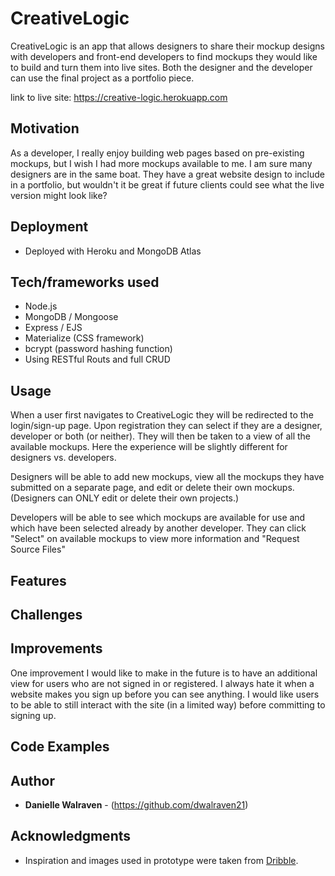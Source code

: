 # CreativeLogic

CreativeLogic is an app that allows designers to share their mockup designs with developers and front-end developers to find mockups they would like to build and turn them into live sites. Both the designer and the developer can use the final project as a portfolio piece.

link to live site: https://creative-logic.herokuapp.com

## Motivation

As a developer, I really enjoy building web pages based on pre-existing mockups, but I wish I had more mockups available to me. I am sure many designers are in the same boat. They have a great website design to include in a portfolio, but wouldn't it be great if future clients could see what the live version might look like?

## Deployment

* Deployed with Heroku and MongoDB Atlas

## Tech/frameworks used

* Node.js
* MongoDB / Mongoose
* Express / EJS
* Materialize (CSS framework)
* bcrypt (password hashing function)
* Using RESTful Routs and full CRUD

## Usage

When a user first navigates to CreativeLogic they will be redirected to the login/sign-up page. Upon registration they can select if they are a designer, developer or both (or neither). They will then be taken to a view of all the available mockups. Here the experience will be slightly different for designers vs. developers.

Designers will be able to add new mockups, view all the mockups they have submitted on a separate page, and edit or delete their own mockups. (Designers can ONLY edit or delete their own projects.)

Developers will be able to see which mockups are available for use and which have been selected already by another developer. They can click "Select" on available mockups to view more information and "Request Source Files"

## Features

## Challenges

## Improvements

One improvement I would like to make in the future is to have an additional view for users who are not signed in or registered. I always hate it when a website makes you sign up before you can see anything. I would like users to be able to still interact with the site (in a limited way) before committing to signing up.

## Code Examples

## Author

* **Danielle Walraven** - (https://github.com/dwalraven21)

## Acknowledgments

* Inspiration and images used in prototype were taken from <a href="www.dribbble.com">Dribble</a>.
